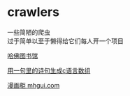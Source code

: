 # crawlers
一些简陋的爬虫  
过于简单以至于懒得给它们每人开一个项目  

[哈佛图书馆](iiif_harvard)

[用一句里的诗句生成c语言数组](yiju2c_array)

[漫画柜 mhgui.com](mhgui)
